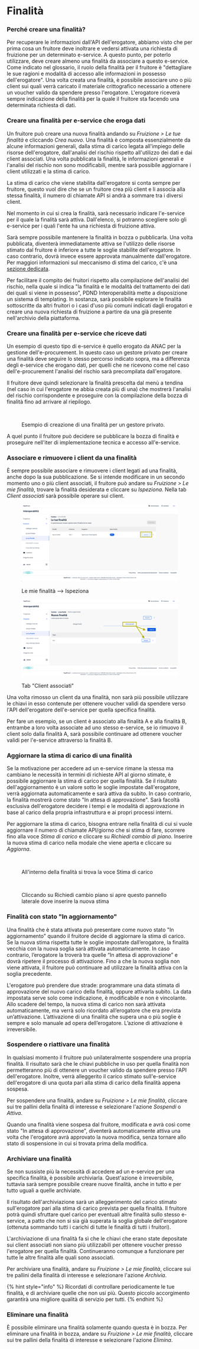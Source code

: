 # Finalità

### Perché creare una finalità?

Per recuperare le informazioni dall'API dell'erogatore, abbiamo visto che per prima cosa un fruitore deve inoltrare e vedersi attivata una richiesta di fruizione per un determinato e-service. A questo punto, per poterlo utilizzare, deve creare almeno una finalità da associare a questo e-service. Come indicato nel glossario, il ruolo della finalità per il fruitore è "dettagliare le sue ragioni e modalità di accesso alle informazioni in possesso dell'erogatore". Una volta creata una finalità, è possibile associare uno o più client sui quali verrà caricato il materiale crittografico necessario a ottenere un voucher valido da spendere presso l'erogatore. L'erogatore riceverà sempre indicazione della finalità per la quale il fruitore sta facendo una determinata richiesta di dati.

### Creare una finalità per e-service che eroga dati

Un fruitore può creare una nuova finalità andando su _Fruizione > Le tue finalità_ e cliccando _Crea nuovo_. Una finalità è composta essenzialmente da alcune informazioni generali, dalla stima di carico legata all'impiego delle risorse dell'erogatore, dall'analisi del rischio rispetto all'utilizzo dei dati e dai client associati. Una volta pubblicata la finalità, le informazioni generali e l'analisi del rischio non sono modificabili, mentre sarà possibile aggiornare i client utilizzati e la stima di carico.

La stima di carico che viene stabilita dall'erogatore si conta sempre per fruitore, questo vuol dire che se un fruitore crea più client e li associa alla stessa finalità, il numero di chiamate API si andrà a sommare tra i diversi client.

Nel momento in cui si crea la finalità, sarà necessario indicare l'e-service per il quale la finalità sarà attiva. Dall'elenco, si potranno scegliere solo gli e-service per i quali l'ente ha una richiesta di fruizione attiva.

Sarà sempre possibile mantenere la finalità in bozza o pubblicarla. Una volta pubblicata, diventerà immediatamente attiva se l'utilizzo delle risorse stimato dal fruitore è inferiore a tutte le soglie stabilite dell'erogatore. In caso contrario, dovrà invece essere approvata manualmente dall'erogatore. Per maggiori informazioni sul meccanismo di stima del carico, c'è una [sezione dedicata](finalita.md#aggiornare-la-stima-di-carico-di-una-finalita).

Per facilitare il compito dei fruitori rispetto alla compilazione dell'analisi del rischio, nella quale si indica "la finalità e le modalità del trattamento dei dati dei quali si viene in possesso", PDND Interoperabilità mette a disposizione un sistema di templating. In sostanza, sarà possibile esplorare le finalità sottoscritte da altri fruitori o i casi d'uso più comuni indicati dagli erogatori e creare una nuova richiesta di fruizione a partire da una già presente nell'archivio della piattaforma.

### Creare una finalità per e-service che riceve dati

Un esempio di questo tipo di e-service è quello erogato da ANAC per la gestione dell'e-procurement. In questo caso un gestore privato per creare una finalità deve seguire lo stesso percorso indicato sopra, ma a differenza degli e-service che erogano dati, per quelli che ne ricevono come nel caso dell'e-procurement l'analisi del rischio sarà precompilata dall'erogatore.

Il fruitore deve quindi selezionare la finalità prescelta dal menù a tendina (nel caso in cui l'erogatore ne abbia creata più di una) che mostrerà l'analisi del rischio corrispondente e proseguire con la compilazione della bozza di finalità fino ad arrivare al riepilogo.

<figure><img src="../.gitbook/assets/creazione finalità erogazione inversa.jpg" alt=""><figcaption><p>Esempio di creazione di una finalità per un gestore privato.</p></figcaption></figure>

A quel punto il fruitore può decidere se pubblicare la bozza di finalità e proseguire nell'iter di implementazione tecnica e accesso all'e-service.

### Associare e rimuovere i client da una finalità

È sempre possibile associare e rimuovere i client legati ad una finalità, anche dopo la sua pubblicazione. Se si intende modificare in un secondo momento uno o più client associati, il fruitore può andare su _Fruizione > Le mie finalità_, trovare la finalità desiderata e cliccare su _Ispeziona_. Nella tab _Client associati_ sarà possibile operare sui client.

<div>

<figure><img src="../.gitbook/assets/e-service client 1.png" alt=""><figcaption><p>Le mie finalità --> Ispeziona</p></figcaption></figure>

 

<figure><img src="../.gitbook/assets/e-serice client 2.png" alt=""><figcaption><p>Tab "Client associati"</p></figcaption></figure>

</div>

Una volta rimosso un client da una finalità, non sarà più possibile utilizzare le chiavi in esso contenute per ottenere voucher validi da spendere verso l'API dell'erogatore dell'e-service per quella specifica finalità.&#x20;

Per fare un esempio, se un client è associato alla finalità A e alla finalità B, entrambe a loro volta associate ad uno stesso e-service, se io rimuovo il client solo dalla finalità A, sarà possibile continuare ad ottenere voucher validi per l'e-service attraverso la finalità B.

### Aggiornare la stima di carico di una finalità

Se la motivazione per accedere ad un e-service rimane la stessa ma cambiano le necessità in termini di richieste API al giorno stimate, è possibile aggiornare la stima di carico per quella finalità. Se il risultato dell'aggiornamento è un valore sotto le soglie impostate dall'erogatore, verrà aggiornata automaticamente e sarà attiva da subito. In caso contrario, la finalità mostrerà come stato "In attesa di approvazione". Sarà facoltà esclusiva dell'erogatore decidere i tempi e le modalità di approvazione in base al carico della propria infrastruttura e ai propri processi interni.

Per aggiornare la stima di carico, bisogna entrare nella finalità di cui si vuole aggiornare il numero di chiamate API/giorno che si stima di fare, scorrere fino alla voce _Stima di carico_ e cliccare su _Richiedi cambio di piano._ Inserire la nuova stima di carico nella modale che viene aperta e cliccare su _Aggiorna_.

<figure><img src="../.gitbook/assets/UI richiedi cambio piano finalità" alt=""><figcaption><p>All'interno della finalità si trova la voce Stima di carico</p></figcaption></figure>

<figure><img src="../.gitbook/assets/Modale cambio piano finalità" alt=""><figcaption><p>Cliccando su Richiedi cambio piano si apre questo pannello laterale dove inserire la nuova stima</p></figcaption></figure>

### Finalità con stato "In aggiornamento"

Una finalità che è stata attivata può presentare come nuovo stato "In aggiornamento" quando il fruitore decide di aggiornare la stima di carico. Se la nuova stima rispetta tutte le soglie impostate dall’erogatore, la finalità vecchia con la nuova soglia sarà attivata automaticamente. In caso contrario, l’erogatore la troverà tra quelle “In attesa di approvazione” e dovrà ripetere il processo di attivazione. Fino a che la nuova soglia non viene attivata, il fruitore può continuare ad utilizzare la finalità attiva con la soglia precedente.

L'erogatore può prendere due strade: programmare una data stimata di approvazione del nuovo carico della finalità, oppure attivarla subito. La data impostata serve solo come indicazione, è modificabile e non è vincolante. Allo scadere del tempo, la nuova stima di carico non sarà attivata automaticamente, ma verrà solo ricordato all’erogatore che era prevista un’attivazione. L’attivazione di una finalità che supera una o più soglie è sempre e solo manuale ad opera dell’erogatore. L’azione di attivazione è irreversibile.

### Sospendere o riattivare una finalità

In qualsiasi momento il fruitore può unilateralmente sospendere una propria finalità. Il risultato sarà che le chiavi pubbliche in uso per quella finalità non permetteranno più di ottenere un voucher valido da spendere presso l'API dell'erogatore. Inoltre, verrà alleggerito il carico stimato sull'e-service dell'erogatore di una quota pari alla stima di carico della finalità appena sospesa.

Per sospendere una finalità, andare su _Fruizione > Le mie finalità_, cliccare sui tre pallini della finalità di interesse e selezionare l'azione _Sospendi_ o _Attiva_.

Quando una finalità viene sospesa dal fruitore, modificata e avrà così come stato "In attesa di approvazione", diventerà automaticamente attiva una volta che l'erogatore avrà approvato la nuova modifica, senza tornare allo stato di sospensione in cui si trovata prima della modifica.

### Archiviare una finalità

Se non sussiste più la necessità di accedere ad un e-service per una specifica finalità, è possibile archiviarla. Quest'azione è irreversibile, tuttavia sarà sempre possibile creare nuove finalità, anche in tutto e per tutto uguali a quelle archiviate.&#x20;

Il risultato dell'archiviazione sarà un alleggerimento del carico stimato sull'erogatore pari alla stima di carico prevista per quella finalità. Il fruitore potrà quindi sfruttare quel carico per eventuali altre finalità sullo stesso e-service, a patto che non si sia già superata la soglia globale dell'erogatore (ottenuta sommando tutti i carichi di tutte le finalità di tutti i fruitori).

L'archiviazione di una finalità fa sì che le chiavi che erano state depositate sui client associati non siano più utilizzabili per ottenere voucher presso l'erogatore per quella finalità. Continueranno comunque a funzionare per tutte le altre finalità alle quali sono associati.

Per archiviare una finalità, andare su _Fruizione > Le mie finalità_, cliccare sui tre pallini della finalità di interesse e selezionare l'azione _Archivia_.

{% hint style="info" %}
Ricordati di controllare periodicamente le tue finalità, e di archiviare quelle che non usi più. Questo piccolo accorgimento garantirà una migliore qualità di servizio per tutti.
{% endhint %}

### Eliminare una finalità

È possibile eliminare una finalità solamente quando questa è in bozza. Per eliminare una finalità in bozza, andare su _Fruizione > Le mie finalità_, cliccare sui tre pallini della finalità di interesse e selezionare l'azione _Elimina_.
